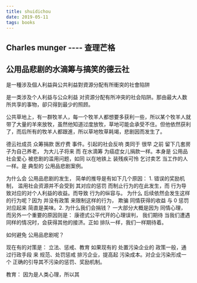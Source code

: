 ```yaml
---
title: shuidichou
date: 2019-05-11
tags: books
---
```


Charles munger ---- 查理芒格
----------------

## 公用品悲剧的水滴筹与搞笑的德云社

是一種涉及個人利益與公共利益對資源分配有所衝突的社會陷阱

是一类涉及个人利益与公众利益 对资源分配有所冲突的社会陷阱。那由最大人数所共享的事物，卻只得到最少的照顾。

公共草地上，有一群牧羊人，每一个牧羊人都想要多获利一些，所以某个牧羊人就带了大量的羊來放牧，虽然他知道过度放牧，草地可能会承受不住。但他依然获利了，而后所有的牧羊人都跟進，所以草地牧草耗竭，悲剧因而发生了。


德云社成员 众筹捐款 医疗费 事件。引起的社会反响 类同于 很早 之前 留下几套房子为自己养老， 为大儿子将来 而 在水滴筹 为癌症女儿捐款一样。本身是 公用品 社会爱心 被悲剧的滥用问题，如同 以在地铁上 装残疾可怜 乞讨卖艺 当工作的人一样。是 典型的 公用品悲剧案例。

为什么会 公用品悲剧的发生， 简单的推导是有如下几个原因： 1. 错误的奖励机制， 滥用社会资源并不会受到 其对应的惩罚 而制止行为的在此发生，而 行为导致对应的对个人利益的收益。而导致 行为的纵容与。 为什么 后续依然会发生这样的行为呢？因为 并没有政策 来限制这样的行为， 欺骗 同情获得的收益 与 0 惩罚对应起来 简直是美味。2. 为什么我们会捐钱？ 一大部分大概是因为  同情心理， 而另外一个重要的原因则是： 康德式公平代开的心理误判， 我们期待 当我们遭遇同样的情况时，会获得其他的接济。正如 排队一样，我们一样期待着。

如何避免  公用品悲剧呢？

现在有的对策是： 立法、惩戒、教育
如果现有的 处置污染企业的 政策一般，通过行政手段 来 规范、处罚惩戒  排污企业，提高起 污染成本。对企业污染形成一个 正确的引导其不污染的惩罚、奖励机制。

教育： 因为是人类心理，所以其
